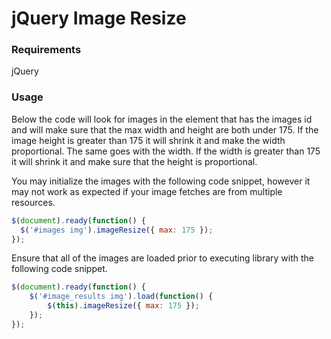 # jQuery Image Resize #

### Requirements ###
jQuery

### Usage ###

Below the code will look for images in the element that has the images id and will make sure that the max width and height are both under 175. If the image height is greater than 175 it will shrink it and make the width proportional. The same goes with the width. If the width is greater than 175 it will shrink it and make sure that the height is proportional.

You may initialize the images with the following code snippet, however it may not work as expected if your image fetches are from multiple resources.
```javascript
$(document).ready(function() {
  $('#images img').imageResize({ max: 175 });
});
```
Ensure that all of the images are loaded prior to executing library with the following code snippet.
```javascript
$(document).ready(function() {
	$('#image_results img').load(function() {
		$(this).imageResize({ max: 175 });
	});
});
```
